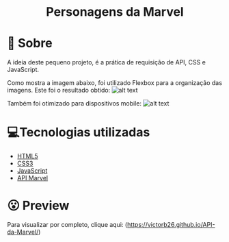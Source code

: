 <h1 align='center'>
    Personagens da Marvel
</h1>

# 🤔 Sobre
A ideia deste pequeno projeto, é a prática de requisição de API, CSS e JavaScript. 

Como mostra a imagem abaixo, foi utilizado Flexbox para a organização das imagens. 
Este foi o resultado obtido: 
![alt text](assets/components/images/marvel1.png "Marvel1")

Também foi otimizado para dispositivos mobile:
![alt text](assets/components/images/marvel2.png "Marvel2")

# 💻Tecnologias utilizadas

- [HTML5](https://developer.mozilla.org/pt-BR/docs/Web/HTML/HTML5)
- [CSS3](https://www.w3.org/Style/CSS/Overview.en.html)
- [JavaScript](https://www.javascript.com/)
- [API Marvel](https://developer.marvel.com/)


# 😮 Preview

Para visualizar por completo, clique aqui: (https://victorb26.github.io/API-da-Marvel/) 


